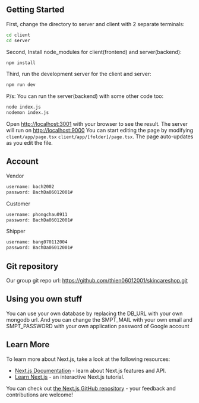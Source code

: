 

## Getting Started
First, change the directory to server and client with 2 separate terminals:

```bash
cd client
cd server

```
Second, Install node_modules for client(frontend) and server(backend):

```bash
npm install

```
Third, run the development server for the client and server:

```bash
npm run dev

```
P/s: You can run the server(backend) with some other code too:
```bash
node index.js
nodemon index.js

```
Open [http://localhost:3001](http://localhost:3001) with your browser to see the result.
The server will run on [http://localhost:9000](http://localhost:9000)
You can start editing the page by modifying `client/app/page.tsx` `client/app/[folder]/page.tsx`. The page auto-updates as you edit the file.
## Account
Vendor
```bash
username: bach2002
password: BachDa06012001#

```
Customer

```bash
username: phongchau0911
password: BachDa06012001#

```
Shipper
```bash
username: bang070112004
password: BachDa06012001#

```
## Git repository
Our group git repo url: https://github.com/thien06012001/skincareshop.git
## Using you own stuff
You can use your own database by replacing the DB_URL with your own mongodb url.
And you can change the SMPT_MAIL with your own email and SMPT_PASSWORD with your own application password of Google account
## Learn More

To learn more about Next.js, take a look at the following resources:

- [Next.js Documentation](https://nextjs.org/docs) - learn about Next.js features and API.
- [Learn Next.js](https://nextjs.org/learn) - an interactive Next.js tutorial.

You can check out [the Next.js GitHub repository](https://github.com/vercel/next.js/) - your feedback and contributions are welcome!



